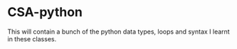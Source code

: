 # CSA-python
This will contain a bunch of the python data types, loops and syntax I learnt in these classes.
